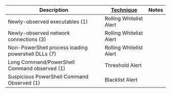 | Description                                        | [Technique](/Detection-Techniques.md) | Notes |
| -------------------------------------------------- | ------------------------------------------------------- | ----- |
| Newly-observed executables (1)                     | Rolling Whitelist Alert                                 |       |
| Newly-observed network connections (3)             | Rolling Whitelist Alert                                 |       |
| Non-PowerShell process loading powershell DLLs (7) | Rolling Whitelist Alert                                 |       |
| Long Command/PowerShell Command observed (1)       | Threshold Alert                                         |       |
| Suspicious PowerShell Command Observed (1)         | Blacklist Alert                                         |       |



